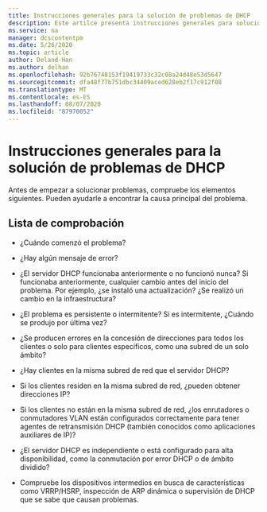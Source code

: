 ```yaml
---
title: Instrucciones generales para la solución de problemas de DHCP
description: Este artilce presenta instrucciones generales para solucionar problemas de DHCP.
ms.service: na
manager: dcscontentpm
ms.date: 5/26/2020
ms.topic: article
author: Deland-Han
ms.author: delhan
ms.openlocfilehash: 92b76748153f19419733c32c08a24d48e53d5647
ms.sourcegitcommit: dfa48f77b751dbc34409aced628eb2f17c912f08
ms.translationtype: MT
ms.contentlocale: es-ES
ms.lasthandoff: 08/07/2020
ms.locfileid: "87970052"
---
```

# <a name="general-guidance-to-troubleshoot-dhcp"></a>Instrucciones generales para la solución de problemas de DHCP

Antes de empezar a solucionar problemas, compruebe los elementos siguientes. Pueden ayudarle a encontrar la causa principal del problema.

## <a name="checklist"></a>Lista de comprobación

  - ¿Cuándo comenzó el problema?

  - ¿Hay algún mensaje de error?

  - ¿El servidor DHCP funcionaba anteriormente o no funcionó nunca?
    Si funcionaba anteriormente, cualquier cambio antes del inicio del problema. Por ejemplo, ¿se instaló una actualización? ¿Se realizó un cambio en la infraestructura?

  - ¿El problema es persistente o intermitente? Si es intermitente, ¿Cuándo se produjo por última vez?

  - ¿Se producen errores en la concesión de direcciones para todos los clientes o solo para clientes específicos, como una subred de un solo ámbito?

  - ¿Hay clientes en la misma subred de red que el servidor DHCP?

  - Si los clientes residen en la misma subred de red, ¿pueden obtener direcciones IP?

  - Si los clientes no están en la misma subred de red, ¿los enrutadores o conmutadores VLAN están configurados correctamente para tener agentes de retransmisión DHCP (también conocidos como aplicaciones auxiliares de IP)?

  - ¿El servidor DHCP es independiente o está configurado para alta disponibilidad, como la conmutación por error DHCP o de ámbito dividido?

  - Compruebe los dispositivos intermedios en busca de características como VRRP/HSRP, inspección de ARP dinámica o supervisión de DHCP que se sabe que causan problemas.
